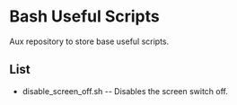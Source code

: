 # Bash Useful Scripts

Aux repository to store base useful scripts.

## List
- disable_screen_off.sh -- Disables the screen switch off.
